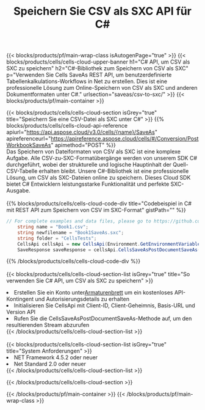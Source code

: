 ﻿---
title:  Speichern Sie CSV als SXC API für C#
description:  Verwenden von Aspose.Cells Cloud SDK für C# zum Speichern von CSV-Formatdateien als SXC-Formatdateien.
url: /de/net/saveas/csv-to-sxc/
---
{{< blocks/products/pf/main-wrap-class isAutogenPage="true" >}}
{{< blocks/products/cells/cells-cloud-upper-banner h1="C# API, um CSV als SXC zu speichern" h2="C#-Bibliothek zum Speichern von CSV als SXC" p="Verwenden Sie Cells SaveAs REST API, um benutzerdefinierte Tabellenkalkulations-Workflows in Net zu erstellen. Dies ist eine professionelle Lösung zum Online-Speichern von CSV als SXC und anderen Dokumentformaten unter C#." urlsection="saveas/csv-to-sxc/" >}}
{{< blocks/products/pf/main-container >}}

{{< blocks/products/cells/cells-cloud-section isGrey="true" title="Speichern Sie eine CSV-Datei als SXC unter C#" >}}
{{% blocks/products/cells/cells-cloud-api-reference apiurl="https://api.aspose.cloud/v3.0/cells/{name}/SaveAs" apireferenceurl="https://apireference.aspose.cloud/cells/#/Conversion/PostWorkbookSaveAs" apimethod="POST" %}}
<br/>
Das Speichern von Dateiformaten von CSV als SXC ist eine komplexe Aufgabe. Alle CSV-zu-SXC-Formatübergänge werden von unserem SDK C# durchgeführt, wobei der strukturelle und logische Hauptinhalt der Quell-CSV-Tabelle erhalten bleibt. Unsere C#-Bibliothek ist eine professionelle Lösung, um CSV als SXC-Dateien online zu speichern. Dieses Cloud SDK bietet C# Entwicklern leistungsstarke Funktionalität und perfekte SXC-Ausgabe.
<br/>
<br/>
{{% blocks/products/cells/cells-cloud-code-div title="Codebeispiel in C# mit REST API zum Speichern von CSV im SXC-Format" gistPath="" %}}
  
```cs
// For complete examples and data files, please go to https://github.com/aspose-cells-cloud/aspose-cells-cloud-dotnet/
    string name = "Book1.csv";
    string newfilename = "Book1SaveAs.sxc";
    string folder = "CellsTests";
    CellsApi cellsApi = new CellsApi(Environment.GetEnvironmentVariable("ProductClientId"), Environment.GetEnvironmentVariable("ProductClientSecret"));
    SaveResponse saveResponse = cellsApi.CellsSaveAsPostDocumentSaveAs(name, null, newfilename, null,null,folder);
```
  
{{% /blocks/products/cells/cells-cloud-code-div %}}
<br/>
<br/>
{{< blocks/products/cells/cells-cloud-section-list isGrey="true" title="So verwenden Sie C# API, um CSV als SXC zu speichern" >}}
<li> Erstellen Sie ein Konto unter<a href="https://dashboard.aspose.cloud/">Armaturenbrett</a> um ein kostenloses API-Kontingent und Autorisierungsdetails zu erhalten</li>
<li>Initialisieren Sie CellsApi mit Client-ID, Client-Geheimnis, Basis-URL und Version API</li>
<li>Rufen Sie die CellsSaveAsPostDocumentSaveAs-Methode auf, um den resultierenden Stream abzurufen</li>
{{< /blocks/products/cells/cells-cloud-section-list >}}
<br/>
<br/>
{{< blocks/products/cells/cells-cloud-section-list isGrey="true" title="System Anforderungen" >}}
<li>NET Framework 4.5.2 oder neuer</li>
<li>Net Standard 2.0 oder neuer</li>
{{< /blocks/products/cells/cells-cloud-section-list >}}

{{< /blocks/products/cells/cells-cloud-section >}}

{{< /blocks/products/pf/main-container >}}
{{< /blocks/products/pf/main-wrap-class >}}
